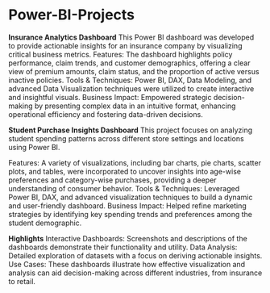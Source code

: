 # Power-BI-Projects

**Insurance Analytics Dashboard**
This Power BI dashboard was developed to provide actionable insights for an insurance company by visualizing critical business metrics.
Features: The dashboard highlights policy performance, claim trends, and customer demographics, offering a clear view of premium amounts, claim status, and the proportion of active versus inactive policies.
Tools & Techniques: Power BI, DAX, Data Modeling, and advanced Data Visualization techniques were utilized to create interactive and insightful visuals.
Business Impact: Empowered strategic decision-making by presenting complex data in an intuitive format, enhancing operational efficiency and fostering data-driven decisions.

**Student Purchase Insights Dashboard**
This project focuses on analyzing student spending patterns across different store settings and locations using Power BI.

Features: A variety of visualizations, including bar charts, pie charts, scatter plots, and tables, were incorporated to uncover insights into age-wise preferences and category-wise purchases, providing a deeper understanding of consumer behavior.
Tools & Techniques: Leveraged Power BI, DAX, and advanced visualization techniques to build a dynamic and user-friendly dashboard.
Business Impact: Helped refine marketing strategies by identifying key spending trends and preferences among the student demographic.

**Highlights**
Interactive Dashboards: Screenshots and descriptions of the dashboards demonstrate their functionality and utility.
Data Analysis: Detailed exploration of datasets with a focus on deriving actionable insights.
Use Cases: These dashboards illustrate how effective visualization and analysis can aid decision-making across different industries, from insurance to retail.
